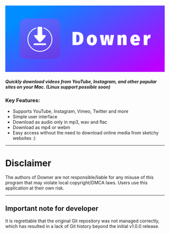 ![banner.png](./Logo/banner.png)

##### **Quickly download videos from YouTube, Instagram, and other popular sites on your Mac. (Linux support possible soon)**

### Key Features:

- Supports YouTube, Instagram, Vimeo, Twitter and more
- Simple user interface
- Download as audio only in mp3, wav and flac
- Download as mp4 or webm
- Easy access without the need to download online media from sketchy websites :)

---

# Disclaimer

The authors of Downer are not responsible/liable for any misuse of this program that may violate local copyright/DMCA laws. Users use this application at their own risk.

---

## Important note for developer

It is regrettable that the original Git repository was not managed correctly, which has resulted in a lack of Git history beyond the initial v1.0.0 release.